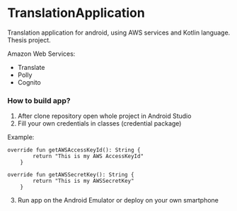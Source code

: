 # TranslationApplication
Translation application for android, using AWS services and Kotlin language. Thesis project.

Amazon Web Services:
* Translate
* Polly
* Cognito


### How to build app?
1. After clone repository open whole project in Android Studio
2. Fill your own credentials in classes (credential package) 

Example:

```
override fun getAWSAccessKeyId(): String {
        return "This is my AWS AccessKeyId"
    }
    
override fun getAWSSecretKey(): String {
        return "This is my AWSSecretKey"
    }
```
3. Run app on the Android Emulator or deploy on your own smartphone
